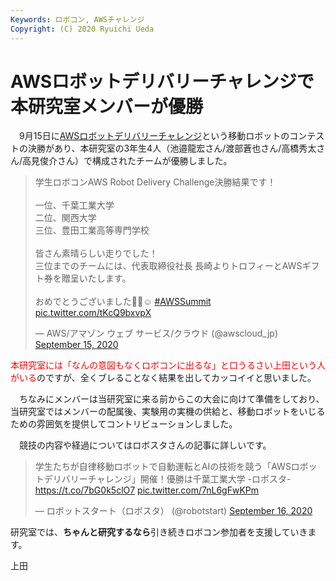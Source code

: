 ```yaml
---
Keywords: ロボコン, AWSチャレンジ
Copyright: (C) 2020 Ryuichi Ueda
---
```


# AWSロボットデリバリーチャレンジで本研究室メンバーが優勝

　9月15日に[AWSロボットデリバリーチャレンジ](https://aws.amazon.com/jp/robot-delivery-challenge/)という移動ロボットのコンテストの決勝があり、本研究室の3年生4人（池邉龍宏さん/渡部蒼也さん/高橋秀太さん/高見俊介さん）で構成されたチームが優勝しました。

<blockquote class="twitter-tweet"><p lang="ja" dir="ltr">学生ロボコンAWS Robot Delivery Challenge決勝結果です！<br><br>一位、千葉工業大学<br>二位、関西大学<br>三位、豊田工業高等専門学校<br><br>皆さん素晴らしい走りでした！<br>三位までのチームには、代表取締役社長 長崎よりトロフィーとAWSギフト券を贈呈いたします。　<br><br>おめでとうございました🎊👏☺ <a href="https://twitter.com/hashtag/AWSSummit?src=hash&amp;ref_src=twsrc%5Etfw">#AWSSummit</a> <a href="https://t.co/tKcQ9bxvpX">pic.twitter.com/tKcQ9bxvpX</a></p>&mdash; AWS/アマゾン ウェブ サービス/クラウド (@awscloud_jp) <a href="https://twitter.com/awscloud_jp/status/1305791112351641601?ref_src=twsrc%5Etfw">September 15, 2020</a></blockquote> <script async src="https://platform.twitter.com/widgets.js" charset="utf-8"></script>

<span style="color:red">本研究室には「なんの意図もなくロボコンに出るな」と口うるさい上田という人がいる</span>のですが、全くブレることなく結果を出してカッコイイと思いました。

　ちなみにメンバーは当研究室に来る前からこの大会に向けて準備をしており、当研究室ではメンバーの配属後、実験用の実機の供給と、移動ロボットをいじるための雰囲気を提供してコントリビューションしました。

　競技の内容や経過についてはロボスタさんの記事に詳しいです。

<blockquote class="twitter-tweet" data-partner="tweetdeck"><p lang="ja" dir="ltr">学生たちが自律移動ロボットで自動運転とAIの技術を競う「AWSロボットデリバリーチャレンジ」開催！優勝は千葉工業大学 -ロボスタ- <a href="https://t.co/7bG0k5clO7">https://t.co/7bG0k5clO7</a> <a href="https://t.co/7nL6gFwKPm">pic.twitter.com/7nL6gFwKPm</a></p>&mdash; ロボットスタート（ロボスタ） (@robotstart) <a href="https://twitter.com/robotstart/status/1306144068489994241?ref_src=twsrc%5Etfw">September 16, 2020</a></blockquote>

研究室では、<strong>ちゃんと研究するなら</strong>引き続きロボコン参加者を支援していきます。


上田
